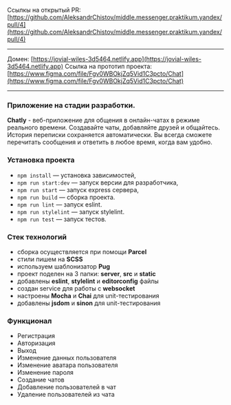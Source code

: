 Ссылкы на открытый PR: [https://github.com/AleksandrChistov/middle.messenger.praktikum.yandex/pull/4](https://github.com/AleksandrChistov/middle.messenger.praktikum.yandex/pull/4)

---

Домен: [https://jovial-wiles-3d5464.netlify.app](https://jovial-wiles-3d5464.netlify.app)
Ссылка на прототип проекта: [https://www.figma.com/file/Fgv0WBOkjZq5Vid1C3pcto/Chat](https://www.figma.com/file/Fgv0WBOkjZq5Vid1C3pcto/Chat)

---

### Приложение на стадии разработки.

**Chatly** - веб-приложение для общения в онлайн-чатах в режиме реального времени.
Создавайте чаты, добавляйте друзей и общайтесь.
История переписки сохраняется автоматически.
Вы всегда сможете перечитать сообщения и ответить в любое время, когда вам удобно.

### Установка проекта

- `npm install` — установка зависимостей,
- `npm run start:dev` — запуск версии для разработчика,
- `npm run start` — запуск express сервера,
- `npm run build` — сборка проекта.
- `npm run lint` — запуск eslint.
- `npm run stylelint` — запуск stylelint.
- `npm run test` — запуск тестов.

### Стек технологий

- сборка осуществляется при помощи **Parcel**
- стили пишем на **SCSS**
- используем шаблонизатор **Pug**
- проект поделен на 3 папки: **server**, **src** и **static**
- добавлены **eslint**, **stylelint** и **editorconfig** файлы
- создан service для работы с **websocket**
- настроены **Mocha** и **Chai** для unit-тестирования
- добавлены **jsdom** и **sinon** для unit-тестирования

### Функционал

- Регистрация
- Авторизация
- Выход
- Изменение данных пользователя
- Изменение аватара пользователя
- Изменение пароля
- Создание чатов
- Добавление пользователей в чат
- Удаление пользователей из чата
